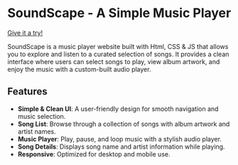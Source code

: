 # SoundScape - A Simple Music Player

[Give it a try!](https://sound-scape-music-p-layer.vercel.app/)

SoundScape is a music player website built with Html, CSS & JS that allows you to explore and listen to a curated selection of songs. It provides a clean interface where users can select songs to play, view album artwork, and enjoy the music with a custom-built audio player.

## Features
- **Simple & Clean UI**: A user-friendly design for smooth navigation and music selection.
- **Song List**: Browse through a collection of songs with album artwork and artist names.
- **Music Player**: Play, pause, and loop music with a stylish audio player.
- **Song Details**: Displays song name and artist information while playing.
- **Responsive**: Optimized for desktop and mobile use.
